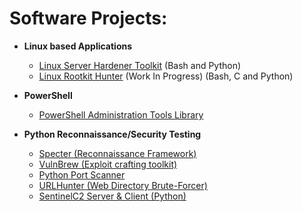 <h1>Software Projects:</h1>

- <b>Linux based Applications</b>

  - [Linux Server Hardener Toolkit](https://github.com/cwsecur1ty/Debian-Hardener-Toolkit) (Bash and Python)
  - [Linux Rootkit Hunter](https://github.com/cwsecur1ty/RootGuard) (Work In Progress) (Bash, C and Python)
- <b>PowerShell</b>

  - [PowerShell Administration Tools Library](https://github.com/cwsecur1ty/PowerShell-Scripts)

- <b>Python Reconnaissance/Security Testing</b>

  - [Specter (Reconnaissance Framework)](https://github.com/cwsecur1ty/Specter)
  - [VulnBrew (Exploit crafting toolkit)](https://github.com/cwsecur1ty/VulnBrew)
  - [Python Port Scanner](https://github.com/cwsecur1ty/PortFinder)
  - [URLHunter (Web Directory Brute-Forcer)](https://github.com/cwsecur1ty/URLHunter)
  - [SentinelC2 Server & Client (Python)](https://github.com/cwsecur1ty/C2-Server)



